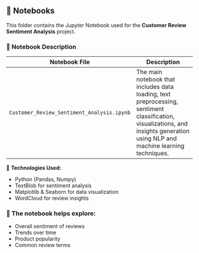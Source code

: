 ## 📓 Notebooks

This folder contains the Jupyter Notebook used for the **Customer Review Sentiment Analysis** project.

### 📘 Notebook Description

| Notebook File                             | Description |
|------------------------------------------|-------------|
| `Customer_Review_Sentiment_Analysis.ipynb` | The main notebook that includes data loading, text preprocessing, sentiment classification, visualizations, and insights generation using NLP and machine learning techniques. |


🔧 **Technologies Used:**
- Python (Pandas, Numpy)
- TextBlob for sentiment analysis
- Matplotlib & Seaborn for data visualization
- WordCloud for review insights

### 🧠 The notebook helps explore:
- Overall sentiment of reviews
- Trends over time
- Product popularity
- Common review terms

